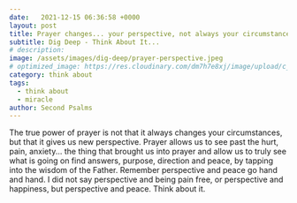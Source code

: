 ```yaml
---
date:   2021-12-15 06:36:58 +0000
layout: post
title: Prayer changes... your perspective, not always your circumstances. 
subtitle: Dig Deep - Think About It...
# description: 
image: /assets/images/dig-deep/prayer-perspective.jpeg
# optimized_image: https://res.cloudinary.com/dm7h7e8xj/image/upload/c_scale,w_380/v1559821647/theme2_ylcxxz.jpg
category: think about
tags:
  - think about
  - miracle
author: Second Psalms
---
```


<span>
The true power of prayer is not that it always changes your circumstances, but that it gives us new perspective. Prayer allows us to see past the hurt, pain, anxiety... the thing that brought us into prayer and allow us to truly see what is going on find answers, purpose, direction and peace, by tapping into the wisdom of the Father. Remember perspective and peace go hand and hand. I did not say perspective and being pain free, or perspective and happiness, but perspective and peace. Think about it. 
</span>


